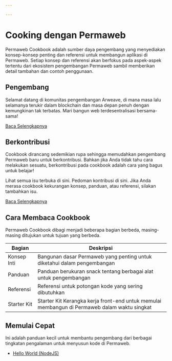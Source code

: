 ```yaml
---

---
```


# Cooking dengan Permaweb

Permaweb Cookbook adalah sumber daya pengembang yang menyediakan konsep-konsep penting dan referensi untuk membangun aplikasi di Permaweb. Setiap konsep dan referensi akan berfokus pada aspek-aspek tertentu dari ekosistem pengembangan Permaweb sambil memberikan detail tambahan dan contoh penggunaan.

## Pengembang

Selamat datang di komunitas pengembangan Arweave, di mana masa lalu selamanya terukir dalam blockchain dan masa depan penuh dengan kemungkinan tak terbatas. Mari bangun web terdesentralisasi bersama-sama!

[Baca Selengkapnya](welcome.md)

## Berkontribusi

Cookbook dirancang sedemikian rupa sehingga memudahkan pengembang Permaweb baru untuk berkontribusi. Bahkan jika Anda tidak tahu cara melakukan sesuatu, berkontribusi pada cookbook adalah cara yang bagus untuk belajar!

Lihat semua isu terbuka di sini. Pedoman kontribusi di sini. Jika Anda merasa cookbook kekurangan konsep, panduan, atau referensi, silakan tambahkan isu.

[Baca Selengkapnya](contributing.md)

## Cara Membaca Cookbook

Permaweb Cookbook dibagi menjadi beberapa bagian berbeda, masing-masing ditujukan untuk tujuan yang berbeda.

| Bagian | Deskripsi |
| ------- | ----------- |
| Konsep Inti | Bangunan dasar Permaweb yang penting untuk diketahui dalam pengembangan |
| Panduan | Panduan berukuran snack tentang berbagai alat untuk pengembangan |
| Referensi | Referensi untuk potongan kode yang sering dibutuhkan |
| Starter Kit | Starter Kit Kerangka kerja front-end untuk memulai membangun di Permaweb dalam waktu singkat |

## Memulai Cepat

Ini adalah panduan kecil untuk membantu pengembang dari berbagai tingkatan pengalaman untuk menyusun kode di Permaweb.

- [Hello World (NodeJS)](quick-starts/hw-nodejs.md)
